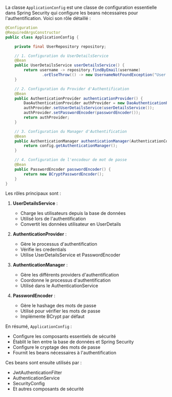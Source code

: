 La classe `ApplicationConfig` est une classe de configuration essentielle dans Spring Security qui configure les beans nécessaires pour l'authentification. Voici son rôle détaillé :

```java
@Configuration
@RequiredArgsConstructor
public class ApplicationConfig {

    private final UserRepository repository;

    // 1. Configuration du UserDetailsService
    @Bean
    public UserDetailsService userDetailsService() {
        return username -> repository.findByEmail(username)
                .orElseThrow(() -> new UsernameNotFoundException("User not found"));
    }

    // 2. Configuration du Provider d'Authentification
    @Bean
    public AuthenticationProvider authenticationProvider() {
        DaoAuthenticationProvider authProvider = new DaoAuthenticationProvider();
        authProvider.setUserDetailsService(userDetailsService());
        authProvider.setPasswordEncoder(passwordEncoder());
        return authProvider;
    }

    // 3. Configuration du Manager d'Authentification
    @Bean
    public AuthenticationManager authenticationManager(AuthenticationConfiguration config) throws Exception {
        return config.getAuthenticationManager();
    }

    // 4. Configuration de l'encodeur de mot de passe
    @Bean
    public PasswordEncoder passwordEncoder() {
        return new BCryptPasswordEncoder();
    }
}
```

Les rôles principaux sont :

1. **UserDetailsService** :
    - Charge les utilisateurs depuis la base de données
    - Utilisé lors de l'authentification
    - Convertit les données utilisateur en UserDetails

2. **AuthenticationProvider** :
    - Gère le processus d'authentification
    - Vérifie les credentials
    - Utilise UserDetailsService et PasswordEncoder

3. **AuthenticationManager** :
    - Gère les différents providers d'authentification
    - Coordonne le processus d'authentification
    - Utilisé dans le AuthenticationService

4. **PasswordEncoder** :
    - Gère le hashage des mots de passe
    - Utilisé pour vérifier les mots de passe
    - Implémente BCrypt par défaut

En résumé, `ApplicationConfig` :
- Configure les composants essentiels de sécurité
- Établit le lien entre la base de données et Spring Security
- Configure le cryptage des mots de passe
- Fournit les beans nécessaires à l'authentification

Ces beans sont ensuite utilisés par :
- JwtAuthenticationFilter
- AuthenticationService
- SecurityConfig
- Et autres composants de sécurité